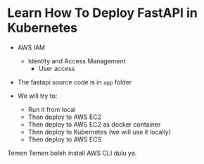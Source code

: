# Learn How To Deploy FastAPI in Kubernetes

- AWS IAM
    - Identity and Access Management
        - User access

- The fastapi source code is in `app` folder
- We will try to:
    - Run it from local
    - Then deploy to AWS EC2
    - Then deploy to AWS EC2 as docker container
    - Then deploy to Kubernetes (we will use it locally)
    - Then deploy to AWS ECS


Temen Temen boleh install AWS CLI dulu ya.